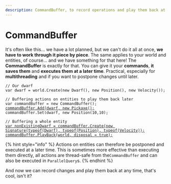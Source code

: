 ```yaml
---
description: CommandBuffer, to record operations and play them back at any time.
---
```


# CommandBuffer

It's often like this... we have a lot planned, but we can't do it all at once, **we have to work through it piece by piece**. The same applies to your world and entities, of course... and we have something for that here! The **CommandBuffer** is exactly for that. You can give it your **commands**, **it saves them** and **executes them at a later time**. Practical, especially for **multithreading** and if you want to postpone changes until later.

<pre class="language-csharp"><code class="lang-csharp">// Our dwarf
var dwarf = world.Create(new Dwarf(), new Position(), new Velocity());

// Buffering actions on entities to play them back later
var commandBuffer = new CommandBuffer();
<a data-footnote-ref href="#user-content-fn-1">commandBuffer.Add(dwarf, new Pickaxe();</a>
commandBuffer.Set(dwarf, new Position(10,10);

// Buffering a whole entity
<a data-footnote-ref href="#user-content-fn-2">var nonExistingDwarf = commandBuffer.Create(new Signature(typeof(Dwarf), typeof(Position), typeof(Velocity));</a>
<a data-footnote-ref href="#user-content-fn-3">commandBuffer.PlayBack(world, disposal = true);</a>
</code></pre>

{% hint style="info" %}
Actions on entities can therefore be postponed and executed at a later time. This is sometimes more effective than executing them directly, all actions are thread-safe from the`CommandBuffer` and can also be executed in `ParallelQuery`s.
{% endhint %}

And now we can record changes and play them back at any time, that's cool, isn't it?

[^1]: Do not add the components immediately, but at a later time.

[^2]: Not only can changes be postponed, but entire [`entities`](../entity.md) can also be created and edited at a later date.

[^3]: Transfers the changes into the [**world**](../world.md). Executes the changes. If \`disposal\` is false, we can playback the same changes multiple times without rerecording them.
